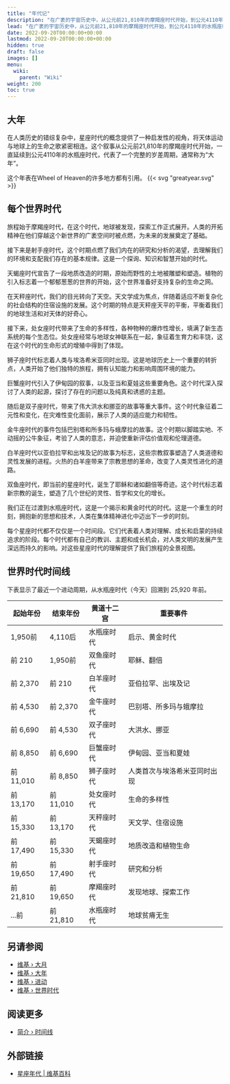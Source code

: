 ```yaml
---
title: "年代记"
description: "在广袤的宇宙历史中，从公元前21,810年的摩羯座时代开始，到公元4110年的水瓶座时代结束，共有12个星座时代为观察人类文明提供了一个迷人的视角。这些时代反映了一个完整的岁差周期，通常称为“大年”，这个周期引导着地球上事件的展开和意识的演变。每个时代都代表着一个独特的时期，带来了自己的主题和教训。摩羯座时代标志着地球的发现和探索。射手座推动了研究和分析，而天蝎座则带来了地质改造和植物生命的繁衍。天秤座时代中，人类专注于天文学和适应性，而处女座时代则见证了多样化的生命。狮子座时代见证了人类与埃洛希米亚同时出现，而巨蟹座时代则标志着伊甸园时代和亚当夏娃的故事。随后的时代都带来了重大的宗教和历史里程碑，从双子座时代的洪水，到金牛座的巴别塔、所多玛和蛾摩拉事件，再到白羊座的亚伯拉罕和出埃及记。双鱼座时代见证了耶稣的降临，带来了诸如翻倍等奇迹，导致我们现在的水瓶座时代，象征着启示和黄金时代的开始。这些时代不仅代表了时间的段落，而且代表了人类在寻求精神成长和启蒙的伟大宇宙之旅。"
lead: "在广袤的宇宙历史中，从公元前21,810年的摩羯座时代开始，到公元4110年的水瓶座时代结束，共有12个星座时代为观察人类文明提供了一个迷人的视角。这些时代反映了一个完整的岁差周期，通常称为“大年”，这个周期引导着地球上事件的展开和意识的演变。每个时代都代表着一个独特的时期，带来了自己的主题和教训。摩羯座时代标志着地球的发现和探索。射手座推动了研究和分析，而天蝎座则带来了地质改造和植物生命的繁衍。天秤座时代中，人类专注于天文学和适应性，而处女座时代则见证了多样化的生命。狮子座时代见证了人类与埃洛希米亚同时出现，而巨蟹座时代则标志着伊甸园时代和亚当夏娃的故事。随后的时代都带来了重大的宗教和历史里程碑，从双子座时代的洪水，到金牛座的巴别塔、所多玛和蛾摩拉事件，再到白羊座的亚伯拉罕和出埃及记。双鱼座时代见证了耶稣的降临，带来了诸如翻倍等奇迹，导致我们现在的水瓶座时代，象征着启示和黄金时代的开始。这些时代不仅代表了时间的段落，而且代表了人类在寻求精神成长和启蒙的伟大宇宙之旅。"
date: 2022-09-20T00:00:00+00:00
lastmod: 2022-09-20T00:00:00+00:00
hidden: true
draft: false
images: []
menu:
  wiki:
    parent: "Wiki"
weight: 200
toc: true
---
```


## 大年

在人类历史的错综复杂中，星座时代的概念提供了一种启发性的视角，将天体运动与地球上的生命之歌紧密相连。这个叙事从公元前21,810年的摩羯座时代开始，一直延续到公元4110年的水瓶座时代，代表了一个完整的岁差周期，通常称为“大年”。

这个年表在Wheel of Heaven的许多地方都有引用。 {{< svg "greatyear.svg" >}}

## 每个世界时代

旅程始于摩羯座时代，在这个时代，地球被发现，探索工作正式展开。人类的开拓精神在他们穿越这个新世界的广袤空间时被点燃，为未来的发展奠定了基础。

接下来是射手座时代，这个时期点燃了我们内在的研究和分析的渴望，去理解我们的环境和支配我们存在的基本规律。这是一个探询、知识和智慧开始的时代。

天蝎座时代宣告了一段地质改造的时期，原始而野性的土地被雕塑和塑造。植物的引入标志着一个郁郁葱葱的世界的开始，这个世界准备好支持复杂的生命之网。

在天秤座时代，我们的目光转向了天空。天文学成为焦点，伴随着适应不断复杂化的社会结构的住宿设施的发展。这个时期的特点是天秤座天平的平衡，平衡着我们的地球生活和对天体的好奇心。

接下来，处女座时代带来了生命的多样性，各种物种的爆炸性增长，填满了新生态系统的每个生态位。处女座经常与地球女神联系在一起，象征着生育力和丰饶，这在这个时代的生命形式的增殖中得到了体现。

狮子座时代标志着人类与埃洛希米亚同时出现。这是地球历史上一个重要的转折点，人类开始了他们独特的旅程，拥有认知能力和影响周围环境的能力。

巨蟹座时代引入了伊甸园的叙事，以及亚当和夏娃这些重要角色。这个时代深入探讨了人类的起源，探讨了存在的问题以及纯真和诱惑的主题。

随后是双子座时代，带来了伟大洪水和挪亚的故事等重大事件。这个时代象征着二元性和变化，在灾难性变化面前，展示了人类的适应能力和韧性。

金牛座时代的事件包括巴别塔和所多玛与蛾摩拉的故事。这个时期以脚踏实地、不动摇的公牛象征，考验了人类的意志，并迫使重新评估价值观和伦理道德。

白羊座时代以亚伯拉罕和出埃及记的故事为标志，这些宗教叙事塑造了人类道德和灵性发展的进程。火热的白羊座带来了宗教思想的革命，改变了人类灵性进化的道路。

双鱼座时代，即当前的星座时代，诞生了耶稣和诸如翻倍等奇迹。这个时代标志着新宗教的诞生，塑造了几个世纪的灵性、哲学和文化的增长。

我们正在过渡到水瓶座时代，这是一个揭示和黄金时代的时代。这是一个重生的时刻，拥抱新的思想和技术，人类在集体精神进化中迈出下一步的时刻。

每个星座时代都不仅仅是一个时间段。它们代表着人类对理解、成长和启蒙的持续追求的阶段。每个时代都有自己的教训、主题和成长机会，对人类文明的发展产生深远而持久的影响。对这些星座时代的理解提供了我们旅程的全景视图。

## 世界时代时间线

下表显示了最近一个进动周期，从水瓶座时代（今天）回溯到 25,920 年前。

| 起始年份 | 结束年份 | 黄道十二宫        | 重要事件                     |
|-----------|-----------|-------------------|-------------------------------|
| 1,950前  | 4,110后  | 水瓶座时代        | 启示、黄金时代              |
| 前 210   | 1,950前  | 双鱼座时代        | 耶稣、翻倍                  |
| 前 2,370 | 前 210   | 白羊座时代        | 亚伯拉罕、出埃及记          |
| 前 4,530 | 前 2,370 | 金牛座时代        | 巴别塔、所多玛与蛾摩拉      |
| 前 6,690 | 前 4,530 | 双子座时代        | 大洪水、挪亚                |
| 前 8,850 | 前 6,690 | 巨蟹座时代        | 伊甸园、亚当和夏娃          |
| 前 11,010 | 前 8,850 | 狮子座时代        | 人类首次与埃洛希米亚同时出现 |
| 前 13,170 | 前 11,010 | 处女座时代        | 生命的多样性                |
| 前 15,330 | 前 13,170 | 天秤座时代        | 天文学、住宿设施            |
| 前 17,490 | 前 15,330 | 天蝎座时代        | 地质改造和植物生命          |
| 前 19,650 | 前 17,490 | 射手座时代        | 研究和分析                  |
| 前 21,810 | 前 19,650 | 摩羯座时代        | 发现地球、探索工作          |
| ...前    | 前 21,810 | 水瓶座时代        | 地球贫瘠无生                |

## 另请参阅

- [维基 › 大月](wiki/encyclopedia/great-month.md)
- [维基 › 大年](wiki/encyclopedia/great-year.md)
- [维基 › 进动](wiki/encyclopedia/precession.md)
- [维基 › 世界时代](wiki/encyclopedia/world-age.md)

## 阅读更多

- [简介 › 时间线](intro/timeline/preamble.md)

## 外部链接

- [星座年代 | 维基百科](https://zh.wikipedia.org/wiki/%E6%98%9F%E5%BA%A7%E5%B9%B4%E4%BB%A3)
